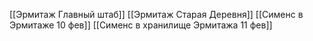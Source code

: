 [[Эрмитаж Главный штаб]]
[[Эрмитаж Старая Деревня]]
[[Сименс в Эрмитаже 10 фев]]
[[Сименс в хранилище Эрмитажа 11 фев]]